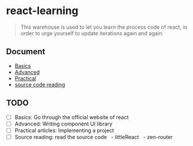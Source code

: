 # react-learning

> This warehouse is used to let you learn the process code of react, in order to urge yourself to update iterations again and again.

## Document

- [Basics](https://github.com/Zenquan/react-learning/blob/master/Based/README.md)
- [Advanced](./Advanced/readme.md)
- [Practical](./Practice/readme.md)
- [source code reading](./Sourcecode/readme.md)

## TODO

- [ ] Basics: Go through the official website of react
- [ ] Advanced: Writing component UI library
- [ ] Practical articles: Implementing a project
- [ ] Source reading: read the source code
  - littleReact
  - zen-router